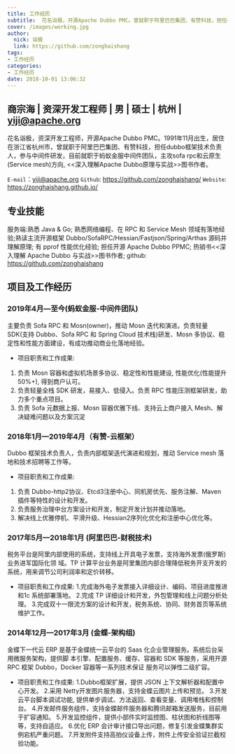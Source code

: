```yaml
---
title: 工作经历
subtitle:  花名诣极，开源Apache Dubbo PMC。曾就职于阿里巴巴集团、有赞科技，担任dubbo框架技术负责人。目前就职于蚂蚁金服中间件团队，主攻云原生(Service mesh)和sofa rpc方向, "深入理解Apache Dubbo原理与实战"图书作者。
cover: /images/working.jpg
author: 
  nick: 诣极
  link: https://github.com/zonghaishang
tags:
- 工作经历
categories:
- 工作经历
date: 2018-10-01 13:06:32
---
```


## 商宗海 | 资深开发工程师 | 男 | 硕士 | 杭州 | yiji@apache.org

花名诣极，资深开发工程师，开源Apache Dubbo PMC。1991年11月出生，居住在浙江省杭州市，曾就职于阿里巴巴集团、有赞科技，担任dubbo框架技术负责人，参与中间件研发，目前就职于蚂蚁金服中间件团队，主攻sofa rpc和云原生(Service mesh)方向, <<深入理解Apache Dubbo原理与实战>>图书作者。

`E-mail`：yiji@apache.org
`Github`:  https://github.com/zonghaishang/
`Website`: https://zonghaishang.github.io/



## 专业技能

服务端:熟悉 Java & Go; 熟悉网络编程、在 RPC 和 Service Mesh 领域有落地经验;熟读主流开源框架 Dubbo/SofaRPC/Hessian/Fastjson/Spring/Arthas 源码并理解原理; 有 pprof 性能优化经验; 担任开源 Apache Dubbo PPMC; 热销书<<深入理解 Apache Dubbo 与实战>>图书作者; github: https://github.com/zonghaishang

## 项目及工作经历

### 2019年4月—至今(蚂蚁金服-中间件团队)
主要负责 Sofa RPC 和 Mosn(owner)，推动 Mosn 迭代和演进。负责轻量 SDK(支持 Dubbo、Sofa RPC
和 Spring Cloud 技术栈)研发、Mosn 多协议、稳定性和性能方面建设，有成功推动商业化落地经验。 

- 项目职责和工作成果:
1. 负责 Mosn 容器和虚拟机场景多协议、稳定性和性能建设, 性能优化(性能提升50%+), 得到商户认可。 
2. 负责轻量全栈 SDK 研发，易接入、低侵入。负责 RPC 性能压测框架研发，助力多个重点项目。
3. 负责 Sofa 元数据上报、Mosn 容器优雅下线、支持云上商户接入 Mesh、解决疑难问题以及方案沉淀

### 2018年1月—2019年4月（有赞-云框架）
Dubbo 框架技术负责人，负责内部框架迭代演进和规划，推动 Service mesh 落地和技术招聘等工作等。 

- 项目职责和工作成果:
1. 负责 Dubbo-http2协议、Etcd3注册中心、同机房优先、服务注解、Maven 插件等特性的设计和开发。 
2. 负责服务治理中台方案设计和开发，制定开发计划并推动落地。
3. 解决线上优雅停机、平滑升级、Hessian2序列化优化和注册中心优化等。

### 2017年5月—2018年1月 (阿里巴巴-财税技术)
税务平台是阿里内部使用的系统，支持线上开具电子发票，支持海外发票(俄罗斯)业务进军国际化领 域。TP 计算平台业务是阿里集团内部合理降低税务开支开发的系统，用来调节公司利润率和定价转移。

- 项目职责和工作成果:
  1.完成海外电子发票接入详细设计、编码、项目进度推进和1c 系统部署落地。
  2.完成 TP 详细设计和开发，外包管理和线上问题分析处理。
  3.完成双十一限流方案的设计和开发，税务系统、协同、财务首页等系统维护工作。

### 2014年12月—2017年3月 (金蝶-架构组)

金蝶下一代云 ERP 是基于金蝶统一云平台的 Saas 化企业管理服务。系统后台采用微服务架构，提供脚 本引擎、配置服务、缓存、容器和 SDK 等服务，采用开源 RPC 框架 Dubbo，Docker 容器等一系列技术保证 服务可以弹性二级扩容。

- 项目职责和工作成果:
 1.Dubbo框架扩展，提供 JSON 上下文解析器和配置中心开发。
 2.采用 Netty开发图片服务器，支持金蝶云图片上传和预览。
 3.开发云平台脚本调试功能, 提供单步调试、方法返回、查看变量、调用堆栈和控制台。
 4.开发邮件服务组件，支持金蝶邮件服务器和腾讯邮箱发送服务，目前用于扩容通知。
 5.开发监控组件，提供小部件实时监控图、柱状图和折线图等等，支持自适应。
 6.优化 ERP 会计审计接口导出问题，修复引发金蝶集群实例宕机严重问题。
 7.开发附件支持高拍仪设备上传，附件上传安全验证拦截校验功能。
